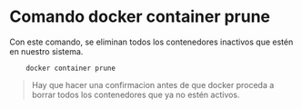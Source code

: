 # Comando docker container prune

Con este comando, se eliminan todos los contenedores inactivos que estén en nuestro sistema.


        docker container prune


>Hay que hacer una confirmacion antes de que docker proceda a borrar todos los contenedores que ya no estén activos.